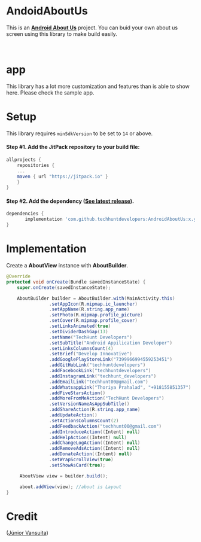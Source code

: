 <!-- Library Logo -->
<!-- <img src="app/src/main/res/mipmap-xxxhdpi/ic_launcher.png?raw=true" align="left" hspace="1" vspace="1">-->

<!-- Buy me a cup of coffe 
<a href='https://ko-fi.com/A406JCM' style='margin:13px;' target='_blank' align="right"><img align="right" height='36' src='https://az743702.vo.msecnd.net/cdn/kofi4.png?v=f' alt='Buy Me a Coffee at ko-fi.com' /></a>
<a href='https://play.google.com/store/apps/details?id=com.vansuita.materialabout.sample&pcampaignid=MKT-Other-global-all-co-prtnr-py-PartBadge-Mar2515-1' target='_blank' align="right"><img align="right" height='36' src='https://s20.postimg.org/muzx3w4jh/google_play_badge.png' alt='Get it on Google Play' /></a>-->

# AndoidAboutUs


This is an [**Android About Us**](https://developer.android.com) project. You can buid your own about us screen using this library to make build easily.

</br>

# app
 This library has a lot more customization and features than is able to show here. Please check the sample app.


<!--<img src="images/screenshots/dark.jpg" height='auto' width='270'/><img src="images/screenshots/light.jpg" height='auto' width='270'/><img src="images/screenshots/custom.jpg" height='auto' width='270'/>

[![Appetize.io](https://img.shields.io/badge/Apptize.io-Run%20Now-brightgreen.svg?)](https://appetize.io/embed/3b4dpd5kv90mpa67mp5h8mugc0?device=nexus7&scale=50&autoplay=true&orientation=portrait&deviceColor=black) [![Demo](https://img.shields.io/badge/Demo-Download-blue.svg)](http://apk-dl.com/dl/com.vansuita.materialabout.sample) 
 [![Codacy Badge](https://api.codacy.com/project/badge/Grade/118bb89e3bed43e2b462201654224a60)](https://www.codacy.com/app/jrvansuita/MaterialAbout?utm_source=github.com&amp;utm_medium=referral&amp;utm_content=jrvansuita/MaterialAbout&amp;utm_campaign=Badge_Grade) 
 <a target="_blank" href="https://developer.android.com/reference/android/os/Build.VERSION_CODES.html#GINGERBREAD"><img src="https://img.shields.io/badge/API-9%2B-blue.svg?style=flat" alt="API" /></a> -->


# Setup

This library requires `minSdkVersion` to be set to `14` or above.

#### Step #1. Add the JitPack repository to your build file:

```gradle
allprojects {
    repositories {
	...
	maven { url "https://jitpack.io" }
    }
}
```

#### Step #2. Add the dependency ([See latest release](https://jitpack.io/#techhuntdevelopers/AndroidAboutUs)).

```groovy
dependencies {
       implementation 'com.github.techhuntdevelopers:AndroidAboutUs:x.y.z'
}
```
# Implementation

Create a **AboutView** instance with **AboutBuilder**.
```java
@Override
protected void onCreate(Bundle savedInstanceState) {
    super.onCreate(savedInstanceState);

    AboutBuilder builder = AboutBuilder.with(MainActivity.this)
                .setAppIcon(R.mipmap.ic_launcher)
                .setAppName(R.string.app_name)
                .setPhoto(R.mipmap.profile_picture)
                .setCover(R.mipmap.profile_cover)
                .setLinksAnimated(true)
                .setDividerDashGap(13)
                .setName("TechHunt Developers")
                .setSubTitle("Android Appilication Developer")
                .setLinksColumnsCount(4)
                .setBrief("Develop Innovative")
                .addGooglePlayStoreLink("7399966994559253451")
                .addGitHubLink("techhuntdevelopers")
                .addFacebookLink("techhuntdevelopers")
                .addInstagramLink("techhunt_developers")
                .addEmailLink("techhunt00@gmail.com")
                .addWhatsappLink("Thoriya Prahalad", "+918155851357")
                .addFiveStarsAction()
                .addMoreFromMeAction("TechHunt Developers")
                .setVersionNameAsAppSubTitle()
                .addShareAction(R.string.app_name)
                .addUpdateAction()
                .setActionsColumnsCount(2)
                .addFeedbackAction("techhunt00@gmail.com")
                .addIntroduceAction((Intent) null)
                .addHelpAction((Intent) null)
                .addChangeLogAction((Intent) null)
                .addRemoveAdsAction((Intent) null)
                .addDonateAction((Intent) null)
                .setWrapScrollView(true)
                .setShowAsCard(true);

     AboutView view = builder.build();

     about.addView(view); //about is Layout
}
```


# Credit 
([Júnior Vansuita](https://github.com/jrvansuita/MaterialAbout))






